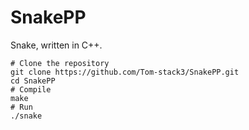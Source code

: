 # SnakePP
Snake, written in C++.

```shell
# Clone the repository
git clone https://github.com/Tom-stack3/SnakePP.git
cd SnakePP
# Compile
make
# Run
./snake
```
